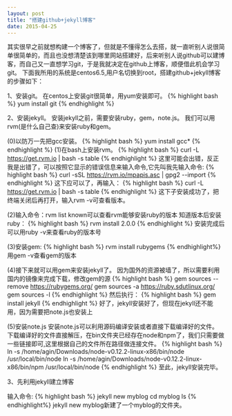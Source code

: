```yaml
---
layout: post
title: "搭建github+jekyll博客"
date: 2015-04-25
---    
```


其实很早之前就想构建一个博客了，但就是不懂得怎么去搭，就一直听别人说很简单很简单的，而且也没想清楚该到哪里网站搭建好，后来听别人说github可以建博客，而自己又一直想学习git，于是我就决定在github上博客，顺便借此机会学习git。
    下面我所用的系统是centos6.5,用户名切换到root，搭建github+jekyll博客的步骤如下：

1、安装git。
	在centos上安装git很简单，用yum安装即可。
{% highlight bash %}
yum install git
{% endhighlight %}	

2、安装jekyll。
	安装jekyll之前，需要安装ruby，gem，note.js。
我们可以用rvm(是什么自己查)来安装ruby和gem。

(0)以防万一先把gcc安装。
{% highlight bash %}
yum install gcc*
{% endhighlight %}
(1)在bash上安装rvm。
{% highlight bash %}
curl -L https://get.rvm.io | bash -s table
{% endhighlight %}
这里可能会出错，反正我是出错了，可以按照它显示的错误信息来输入命令,它先叫我先输入命令:
{% highlight bash %}
curl -sSL https://rvm.io/mpapis.asc | gpg2 --import
{% endhighlight %}
这下应可以了，再输入：
{% highlight bash %}
curl -L https://get.rvm.io | bash -s table
{% endhighlight %}
这下子安装成功了，把终端关闭后再打开，输入rvm -v可查看版本。

(2)输入命令：rvm list known可以查看rvm能够安装ruby的版本
知道版本后安装ruby：
{% highlight bash %}
rvm install 2.0.0
{% endhighlight %}
安装完成后可以用ruby -v来查看ruby的版本号

(3)安装gem:
{% highlight bash %}
rvm install rubygems
{% endhighlight%}
用gem -v查看gem的版本

(4)接下来就可以用gem来安装jekyll了。
因为国外的资源被墙了，所以需要利用国内的镜像来完成下载，修改gem的源
{% highlight bash %}
gem sources --remove https://rubygems.org/
gem sources -a https://ruby.sdutlinux.org/
gem sources -l
{% endhighlight %}
然后执行：
{% highlight bash %}
 gem install jekyll
{% endhighlight %}
好了，jekyll安装好了，但现在jekyll还不能用，因为需要把note.js也安装上

(5)安装note.js
安装note.js可以利用源码编译安装或者直接下载编译好的文件。
下载编译好的文件直接解压，在bin文件夹已经存在node和npm了，我们只需要做一些链接即可,这里根据自己的文件所在路径做连接文件。
{% highlight bash %}
ln -s /home/agin/Downloads/node-v0.12.2-linux-x86/bin/node /usr/local/bin/node
ln -s /home/agin/Downloads/node-v0.12.2-linux-x86/bin/npm /usr/local/bin/node
{% endhighlight %}
至此，jekyll安装完毕。

3、先利用jekyll建立博客

输入命令:
{% highlight bash %}
jekyll new myblog
cd myblog
ls
{% endhighlight%}
jekyll new myblog新建了一个myblog的文件夹。
